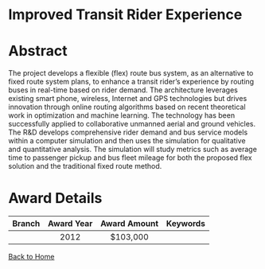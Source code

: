 
Improved Transit Rider Experience
=================================

# Abstract


The project develops a flexible (flex) route bus system, as an alternative to fixed route system plans, to enhance a transit rider’s experience by routing buses in real-time based on rider demand. The architecture leverages existing smart phone, wireless, Internet and GPS technologies but drives innovation through online routing algorithms based on recent theoretical work in optimization and machine learning. The technology has been
successfully applied to collaborative unmanned aerial and ground vehicles. The R&D develops comprehensive rider demand and bus service models within a computer simulation and then uses the simulation for qualitative and quantitative analysis. The simulation will study metrics such as average time to passenger pickup and bus fleet mileage for both the proposed flex solution and the traditional fixed route method.  

# Award Details

|Branch|Award Year|Award Amount|Keywords|
| :---: | :---: | :---: | :---: |
||2012|$103,000||
  
  


[Back to Home](https://github.com/chrischow/dod_sbir_awards#1238)
